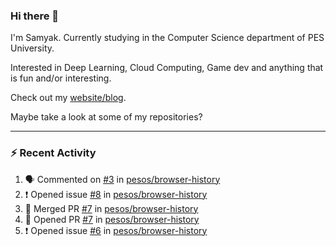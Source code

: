 ### Hi there 👋

I'm Samyak. Currently studying in the Computer Science department of PES University.

Interested in Deep Learning, Cloud Computing, Game dev and anything that is fun and/or interesting.

Check out my [website/blog](https://samyak2.github.io/).

Maybe take a look at some of my repositories?

---

### :zap: Recent Activity

<!--START_SECTION:activity-->
1. 🗣 Commented on [#3](https://github.com//pesos/browser-history/issues/3) in [pesos/browser-history](https://github.com//pesos/browser-history)
2. ❗️ Opened issue [#8](https://github.com//pesos/browser-history/issues/8) in [pesos/browser-history](https://github.com//pesos/browser-history)
3. 🎉 Merged PR [#7](https://github.com//pesos/browser-history/pull/7) in [pesos/browser-history](https://github.com//pesos/browser-history)
4. 💪 Opened PR [#7](https://github.com//pesos/browser-history/pull/7) in [pesos/browser-history](https://github.com//pesos/browser-history)
5. ❗️ Opened issue [#6](https://github.com//pesos/browser-history/issues/6) in [pesos/browser-history](https://github.com//pesos/browser-history)
<!--END_SECTION:activity-->
